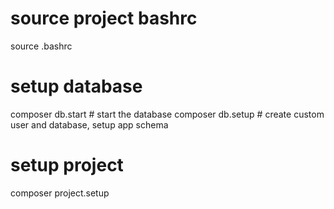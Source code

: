 # source project bashrc
source .bashrc

# setup database
composer db.start     # start the database
composer db.setup     # create custom user and database, setup app schema

# setup project
composer project.setup